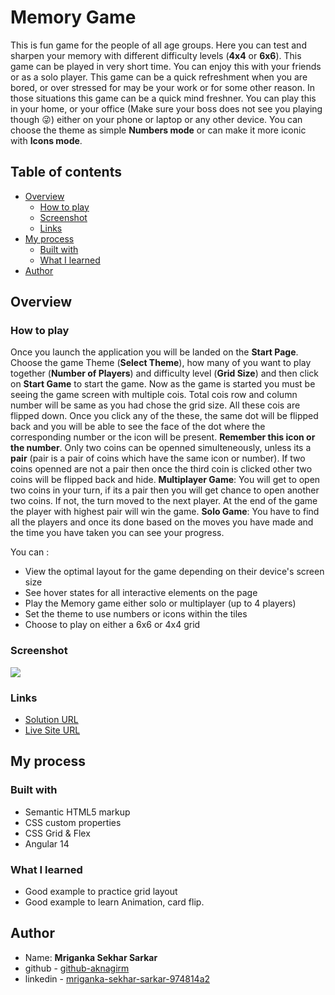 # Memory Game

This is fun game for the people of all age groups. Here you can test and sharpen your memory with different difficulty levels (**4x4** or **6x6**). This game can be played in very short time. You can enjoy this with your friends or as a solo player. This game can be a quick refreshment when you are bored, or over stressed for may be your work or for some other reason. In those situations this game can be a quick mind freshner. You can play this in your home, or your office (Make sure your boss does not see you playing though :stuck_out_tongue_winking_eye:) either on your phone or laptop or any other device. You can choose the theme as simple **Numbers mode** or can make it more iconic with **Icons mode**.
 
## Table of contents

- [Overview](#overview)
  - [How to play](#how-to-play)
  - [Screenshot](#screenshot)
  - [Links](#links)
- [My process](#my-process)
  - [Built with](#built-with)
  - [What I learned](#what-i-learned)
- [Author](#author)

## Overview

### How to play

Once you launch the application you will be landed on the **Start Page**. Choose the game Theme (**Select Theme**), how many of you want to play together (**Number of Players**) and difficulty level (**Grid Size**) and then click on **Start Game** to start the game. Now as the game is started you must be seeing the game screen with multiple cois. Total cois row and column number will be same as you had chose the grid size. All these cois are flipped down. Once you click any of the these, the same dot will be flipped back and you will be able to see the face of the dot where the corresponding number or the icon will be present. **Remember this icon or the number**. Only two coins can be openned simulteneously, unless its a **pair** (pair is a pair of coins which have the same icon or number). If two coins openned are not a pair then once the third coin is clicked other two coins will be flipped back and hide.
**Multiplayer Game**: You will get to open two coins in your turn, if its a pair then you will get chance to open another two coins. If not, the turn moved to the next player. At the end of the game the player with highest pair will win the game.
**Solo Game**: You have to find all the players and once its done based on the moves you have made and the time you have taken you can see your progress.

You can :

- View the optimal layout for the game depending on their device's screen size
- See hover states for all interactive elements on the page
- Play the Memory game either solo or multiplayer (up to 4 players)
- Set the theme to use numbers or icons within the tiles
- Choose to play on either a 6x6 or 4x4 grid

### Screenshot

![](./screenshot.jpg)


### Links

- [Solution URL](https://github.com/aknagirm/memory-game)
- [Live Site URL](https://aknagirm.github.io/memory-game/)

## My process

### Built with

- Semantic HTML5 markup
- CSS custom properties
- CSS Grid & Flex
- Angular 14

### What I learned

- Good example to practice grid layout
- Good example to learn Animation, card flip.

## Author

- Name: **Mriganka Sekhar Sarkar**
- github - [github-aknagirm](https://github.com/aknagirm)
- linkedin - [mriganka-sekhar-sarkar-974814a2](https://www.linkedin.com/in/mriganka-sekhar-sarkar-974814a2)
